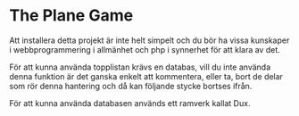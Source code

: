 The Plane Game
==============

Att installera detta projekt är inte helt simpelt och du bör ha vissa kunskaper i webbprogrammering i allmänhet och php i synnerhet för att
klara av det.

För att kunna använda topplistan krävs en databas, vill du inte använda denna funktion är det ganska enkelt att kommentera, eller ta,
bort de delar som rör denna hantering och då kan följande stycke bortses ifrån.

För att kunna använda databasen används ett ramverk kallat Dux.
